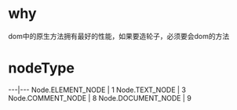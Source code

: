 # why

dom中的原生方法拥有最好的性能，如果要造轮子，必须要会dom的方法

# nodeType

---|---
Node.ELEMENT_NODE | 1
Node.TEXT_NODE | 3
Node.COMMENT_NODE | 8
Node.DOCUMENT_NODE | 9
